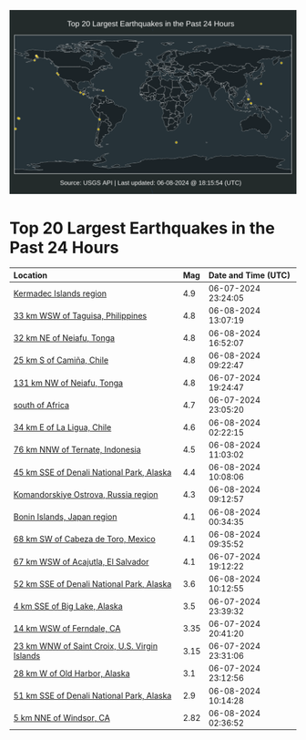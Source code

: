 ![Map](./map.png)

# Top 20 Largest Earthquakes in the Past 24 Hours

| Location | Mag | Date and Time (UTC) |
|:---|:---|:---|
| [Kermadec Islands region](https://earthquake.usgs.gov/earthquakes/eventpage/us7000mr3k) | 4.9 | 06-07-2024 23:24:05 |
| [33 km WSW of Taguisa, Philippines](https://earthquake.usgs.gov/earthquakes/eventpage/us7000mr6i) | 4.8 | 06-08-2024 13:07:19 |
| [32 km NE of Neiafu, Tonga](https://earthquake.usgs.gov/earthquakes/eventpage/us7000mr7j) | 4.8 | 06-08-2024 16:52:07 |
| [25 km S of Camiña, Chile](https://earthquake.usgs.gov/earthquakes/eventpage/us7000mr54) | 4.8 | 06-08-2024 09:22:47 |
| [131 km NW of Neiafu, Tonga](https://earthquake.usgs.gov/earthquakes/eventpage/us7000mr28) | 4.8 | 06-07-2024 19:24:47 |
| [south of Africa](https://earthquake.usgs.gov/earthquakes/eventpage/us7000mr3h) | 4.7 | 06-07-2024 23:05:20 |
| [34 km E of La Ligua, Chile](https://earthquake.usgs.gov/earthquakes/eventpage/us7000mr4c) | 4.6 | 06-08-2024 02:22:15 |
| [76 km NNW of Ternate, Indonesia](https://earthquake.usgs.gov/earthquakes/eventpage/us7000mr5u) | 4.5 | 06-08-2024 11:03:02 |
| [45 km SSE of Denali National Park, Alaska](https://earthquake.usgs.gov/earthquakes/eventpage/ak0247crzl8l) | 4.4 | 06-08-2024 10:08:06 |
| [Komandorskiye Ostrova, Russia region](https://earthquake.usgs.gov/earthquakes/eventpage/us7000mr56) | 4.3 | 06-08-2024 09:12:57 |
| [Bonin Islands, Japan region](https://earthquake.usgs.gov/earthquakes/eventpage/us7000mr3t) | 4.1 | 06-08-2024 00:34:35 |
| [68 km SW of Cabeza de Toro, Mexico](https://earthquake.usgs.gov/earthquakes/eventpage/us7000mr57) | 4.1 | 06-08-2024 09:35:52 |
| [67 km WSW of Acajutla, El Salvador](https://earthquake.usgs.gov/earthquakes/eventpage/us7000mr25) | 4.1 | 06-07-2024 19:12:22 |
| [52 km SSE of Denali National Park, Alaska](https://earthquake.usgs.gov/earthquakes/eventpage/ak0247cs0jz4) | 3.6 | 06-08-2024 10:12:55 |
| [4 km SSE of Big Lake, Alaska](https://earthquake.usgs.gov/earthquakes/eventpage/ak0247bcdktz) | 3.5 | 06-07-2024 23:39:32 |
| [14 km WSW of Ferndale, CA](https://earthquake.usgs.gov/earthquakes/eventpage/nc75017482) | 3.35 | 06-07-2024 20:41:20 |
| [23 km WNW of Saint Croix, U.S. Virgin Islands](https://earthquake.usgs.gov/earthquakes/eventpage/pr71451768) | 3.15 | 06-07-2024 23:31:06 |
| [28 km W of Old Harbor, Alaska](https://earthquake.usgs.gov/earthquakes/eventpage/ak0247bc7uf7) | 3.1 | 06-07-2024 23:12:56 |
| [51 km SSE of Denali National Park, Alaska](https://earthquake.usgs.gov/earthquakes/eventpage/ak0247cs0x61) | 2.9 | 06-08-2024 10:14:28 |
| [5 km NNE of Windsor, CA](https://earthquake.usgs.gov/earthquakes/eventpage/nc75017572) | 2.82 | 06-08-2024 02:36:52 |
